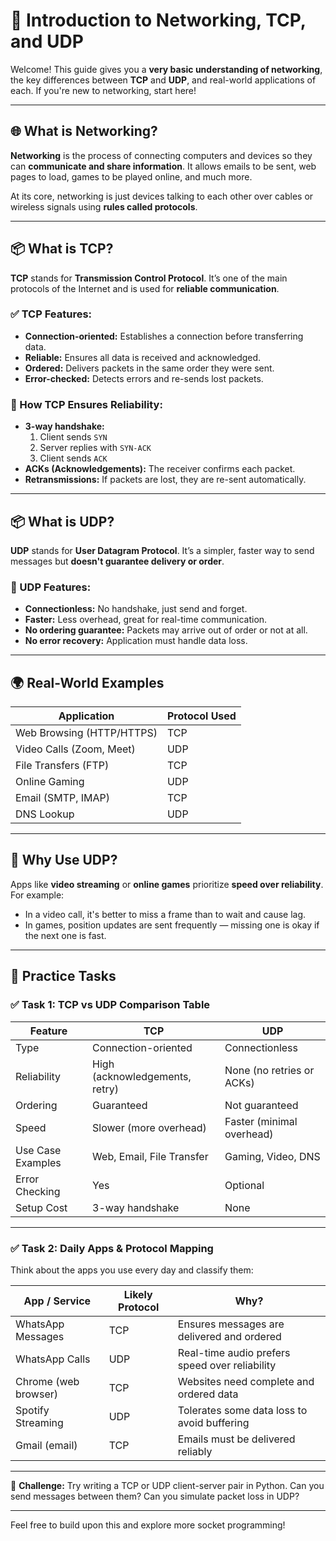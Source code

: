 # 🧠 Introduction to Networking, TCP, and UDP

Welcome! This guide gives you a **very basic understanding of networking**, the key differences between **TCP** and **UDP**, and real-world applications of each. If you're new to networking, start here!

---

## 🌐 What is Networking?

**Networking** is the process of connecting computers and devices so they can **communicate and share information**. It allows emails to be sent, web pages to load, games to be played online, and much more.

At its core, networking is just devices talking to each other over cables or wireless signals using **rules called protocols**.

---

## 📦 What is TCP?

**TCP** stands for **Transmission Control Protocol**. It’s one of the main protocols of the Internet and is used for **reliable communication**.

### ✅ TCP Features:
- **Connection-oriented:** Establishes a connection before transferring data.
- **Reliable:** Ensures all data is received and acknowledged.
- **Ordered:** Delivers packets in the same order they were sent.
- **Error-checked:** Detects errors and re-sends lost packets.

### 🔁 How TCP Ensures Reliability:
- **3-way handshake:** 
  1. Client sends `SYN`
  2. Server replies with `SYN-ACK`
  3. Client sends `ACK`
- **ACKs (Acknowledgements):** The receiver confirms each packet.
- **Retransmissions:** If packets are lost, they are re-sent automatically.

---

## 📦 What is UDP?

**UDP** stands for **User Datagram Protocol**. It’s a simpler, faster way to send messages but **doesn't guarantee delivery or order**.

### 🚀 UDP Features:
- **Connectionless:** No handshake, just send and forget.
- **Faster:** Less overhead, great for real-time communication.
- **No ordering guarantee:** Packets may arrive out of order or not at all.
- **No error recovery:** Application must handle data loss.

---

## 🌍 Real-World Examples

| Application              | Protocol Used |
|--------------------------|---------------|
| Web Browsing (HTTP/HTTPS)| TCP           |
| Video Calls (Zoom, Meet) | UDP           |
| File Transfers (FTP)     | TCP           |
| Online Gaming            | UDP           |
| Email (SMTP, IMAP)       | TCP           |
| DNS Lookup               | UDP           |

---

## 🔁 Why Use UDP?

Apps like **video streaming** or **online games** prioritize **speed over reliability**. For example:
- In a video call, it's better to miss a frame than to wait and cause lag.
- In games, position updates are sent frequently — missing one is okay if the next one is fast.

---

## 📝 Practice Tasks

### ✅ Task 1: TCP vs UDP Comparison Table

| Feature                | TCP                              | UDP                            |
|------------------------|----------------------------------|--------------------------------|
| Type                   | Connection-oriented              | Connectionless                 |
| Reliability            | High (acknowledgements, retry)   | None (no retries or ACKs)      |
| Ordering               | Guaranteed                       | Not guaranteed                 |
| Speed                  | Slower (more overhead)           | Faster (minimal overhead)      |
| Use Case Examples      | Web, Email, File Transfer        | Gaming, Video, DNS             |
| Error Checking         | Yes                              | Optional                       |
| Setup Cost             | 3-way handshake                  | None                           |

---

### ✅ Task 2: Daily Apps & Protocol Mapping

Think about the apps you use every day and classify them:

| App / Service        | Likely Protocol | Why?                                           |
|----------------------|------------------|------------------------------------------------|
| WhatsApp Messages    | TCP              | Ensures messages are delivered and ordered     |
| WhatsApp Calls       | UDP              | Real-time audio prefers speed over reliability |
| Chrome (web browser) | TCP              | Websites need complete and ordered data        |
| Spotify Streaming    | UDP              | Tolerates some data loss to avoid buffering    |
| Gmail (email)        | TCP              | Emails must be delivered reliably              |

---

🎯 **Challenge:** Try writing a TCP or UDP client-server pair in Python. Can you send messages between them? Can you simulate packet loss in UDP?

---

Feel free to build upon this and explore more socket programming!
